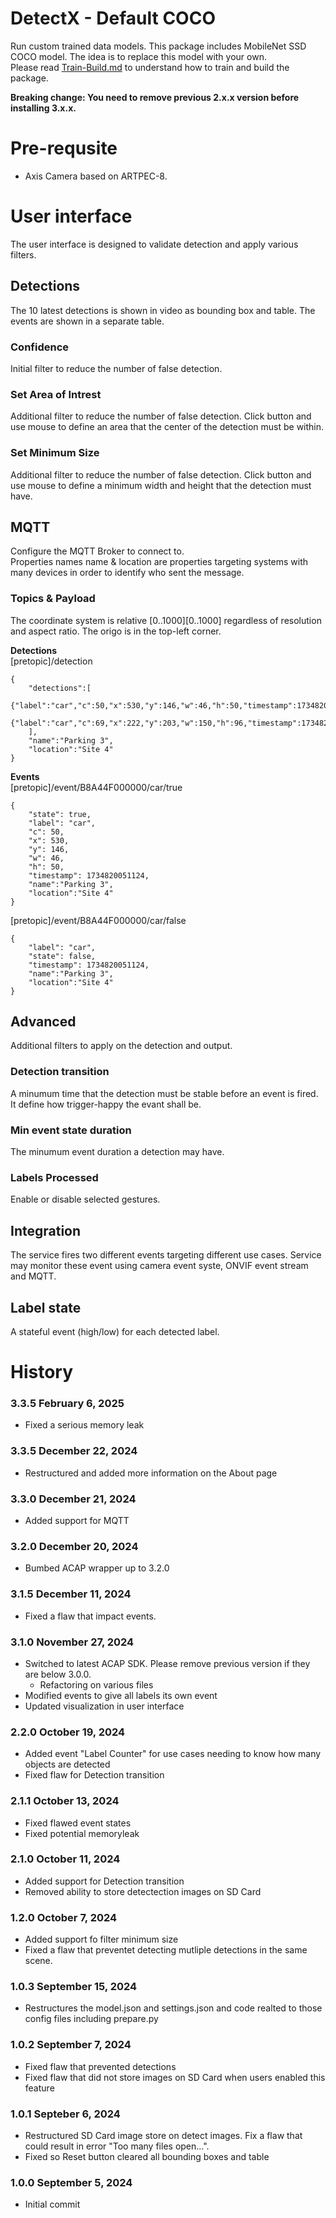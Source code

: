 # DetectX  - Default COCO

Run custom trained data models.  This package includes MobileNet SSD COCO model.  The idea is to replace this model with your own.  
Please read [Train-Build.md](https://github.com/pandosme/DetectX/blob/main/Train-Build.md) to understand how to train and build the package.


**Breaking change:  You need to remove previous 2.x.x version before installing 3.x.x.**

# Pre-requsite
- Axis Camera based on ARTPEC-8. 

# User interface
The user interface is designed to validate detection and apply various filters.

## Detections
The 10 latest detections is shown in video as bounding box and table.  The events are shown in a separate table.

### Confidence
Initial filter to reduce the number of false detection. 

### Set Area of Intrest
Additional filter to reduce the number of false detection. Click button and use mouse to define an area that the center of the detection must be within.

### Set Minimum Size
Additional filter to reduce the number of false detection. Click button and use mouse to define a minimum width and height that the detection must have.

## MQTT
Configure the MQTT Broker to connect to.  
Properties names name & location are properties targeting systems with many devices in order to identify who sent the message.
### Topics & Payload
The coordinate system is relative [0..1000][0..1000] regardless of resolution and aspect ratio.  The origo is in the top-left corner.  

**Detections**  
[pretopic]/detection  
```
{
	"detections":[
		{"label":"car","c":50,"x":530,"y":146,"w":46,"h":50,"timestamp":1734820170032},
		{"label":"car","c":69,"x":222,"y":203,"w":150,"h":96,"timestamp":1734820170032}
	],
	"name":"Parking 3",
	"location":"Site 4"
}
```
**Events**  
[pretopic]/event/B8A44F000000/car/true  
```
{
	"state": true,
	"label": "car",
	"c": 50,
	"x": 530,
	"y": 146,
	"w": 46,
	"h": 50,
	"timestamp": 1734820051124,
	"name":"Parking 3",
	"location":"Site 4"
}
```
[pretopic]/event/B8A44F000000/car/false  
```
{
	"label": "car",
	"state": false,
	"timestamp": 1734820051124,
	"name":"Parking 3",
	"location":"Site 4"
}
```

## Advanced
Additional filters to apply on the detection and output.

### Detection transition
A minumum time that the detection must be stable before an event is fired.  It define how trigger-happy the evant shall be.

### Min event state duration
The minumum event duration a detection may have.  

### Labels Processed
Enable or disable selected gestures.

## Integration
The service fires two different events targeting different use cases.  Service may monitor these event using camera event syste, ONVIF event stream and MQTT.
## Label state
A stateful event (high/low) for each detected label.

# History

### 3.3.5	February 6, 2025
- Fixed a serious memory leak

### 3.3.5	December 22, 2024
- Restructured and added more information on the About page

### 3.3.0	December 21, 2024
- Added support for MQTT

### 3.2.0	December 20, 2024
- Bumbed ACAP wrapper up to 3.2.0

### 3.1.5	December 11, 2024
- Fixed a flaw that impact events.

### 3.1.0	November 27, 2024
- Switched to latest ACAP SDK.  Please remove previous version if they are below 3.0.0.
  * Refactoring on various files
- Modified events to give all labels its own event
- Updated visualization in user interface

### 2.2.0	October 19, 2024
- Added event "Label Counter" for use cases needing to know how many objects are detected
- Fixed flaw for Detection transition

### 2.1.1	October 13, 2024
- Fixed flawed event states
- Fixed potential memoryleak

### 2.1.0 October 11, 2024
- Added support for Detection transition
- Removed ability to store detectection images on SD Card

### 1.2.0	October 7, 2024
- Added support fo filter minimum size
- Fixed a flaw that preventet detecting mutliple detections in the same scene.

### 1.0.3	September 15, 2024
- Restructures the model.json and settings.json and code realted to those config files including prepare.py

### 1.0.2	September 7, 2024
- Fixed flaw that prevented detections
- Fixed flaw that did not store images on SD Card when users enabled this feature

### 1.0.1	Septeber 6, 2024
- Restructured SD Card image store on detect images. Fix a flaw that could result in error "Too many files open...".
- Fixed so Reset button cleared all bounding boxes and table

### 1.0.0	September 5, 2024
- Initial commit











